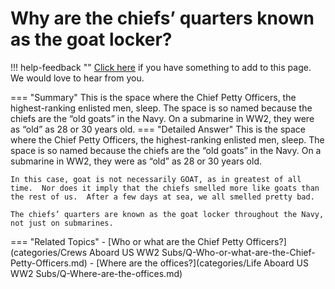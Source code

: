 # Why are the chiefs’ quarters known as the goat locker?

!!! help-feedback ""
    [Click here](https://replace.md) if you have something to add to this page. We would love to hear from you.

=== "Summary"
    This is the space where the Chief Petty Officers, the highest-ranking enlisted men, sleep. The space is so named because the chiefs are the “old goats” in the Navy. On a submarine in WW2, they were as “old” as 28 or 30 years old.
=== "Detailed Answer"
    This is the space where the Chief Petty Officers, the highest-ranking enlisted men, sleep.  The space is so named because the chiefs are the “old goats” in the Navy.  On a submarine in WW2, they were as “old” as 28 or 30 years old.

    In this case, goat is not necessarily GOAT, as in greatest of all time.  Nor does it imply that the chiefs smelled more like goats than the rest of us.  After a few days at sea, we all smelled pretty bad.

    The chiefs’ quarters are known as the goat locker throughout the Navy, not just on submarines.
=== "Related Topics"
    - [Who or what are the Chief Petty Officers?](categories/Crews Aboard US WW2 Subs/Q-Who-or-what-are-the-Chief-Petty-Officers.md)
    - [Where are the offices?](categories/Life Aboard US WW2 Subs/Q-Where-are-the-offices.md)
